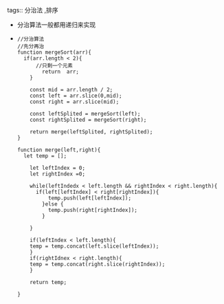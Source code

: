 tags:: 分治法 ,排序

- 分治算法一般都用递归来实现
- ```
  //分治算法
  //先分再治
  function mergeSort(arr){
  	if(arr.length < 2){
      	//只剩一个元素
          return  arr;
      }
      
      const mid = arr.length / 2;
      const left = arr.slice(0,mid);
      const right = arr.slice(mid);
      
      const leftSplited = mergeSort(left);
      const rightSplited = mergeSort(right);
      
      return merge(leftSplited, rightSplited);
  }
  
  function merge(left,right){
  	let temp = [];
      
      let leftIndex = 0;
      let rightIndex =0;
      
      while(leftIndedx < left.length && rightIndex < right.length){
      	if(left[leftIndex] < right[rightIndex]){
          	temp.push(left[leftIndex]);
          }else {
          	temp.push(right[rightIndex]);
          }
          
      }
  
      if(leftIndex < left.length){
      temp = temp.concat(left.slice(leftIndex));
      }
      if(rightIdnex < right.length){
      temp = temp.concat(right.slice(rightIndex));
      }
      
      return temp;
          
  }
  ```